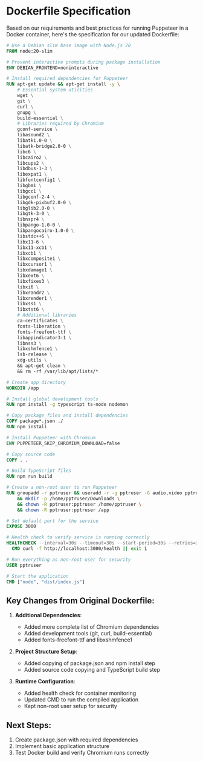 # Dockerfile Specification

Based on our requirements and best practices for running Puppeteer in a Docker container, here's the specification for our updated Dockerfile:

```dockerfile
# Use a Debian slim base image with Node.js 20
FROM node:20-slim

# Prevent interactive prompts during package installation
ENV DEBIAN_FRONTEND=noninteractive

# Install required dependencies for Puppeteer
RUN apt-get update && apt-get install -y \
    # Essential system utilities
    wget \
    git \
    curl \
    gnupg \
    build-essential \
    # Libraries required by Chromium
    gconf-service \
    libasound2 \
    libatk1.0-0 \
    libatk-bridge2.0-0 \
    libc6 \
    libcairo2 \
    libcups2 \
    libdbus-1-3 \
    libexpat1 \
    libfontconfig1 \
    libgbm1 \
    libgcc1 \
    libgconf-2-4 \
    libgdk-pixbuf2.0-0 \
    libglib2.0-0 \
    libgtk-3-0 \
    libnspr4 \
    libpango-1.0-0 \
    libpangocairo-1.0-0 \
    libstdc++6 \
    libx11-6 \
    libx11-xcb1 \
    libxcb1 \
    libxcomposite1 \
    libxcursor1 \
    libxdamage1 \
    libxext6 \
    libxfixes3 \
    libxi6 \
    libxrandr2 \
    libxrender1 \
    libxss1 \
    libxtst6 \
    # Additional libraries
    ca-certificates \
    fonts-liberation \
    fonts-freefont-ttf \
    libappindicator3-1 \
    libnss3 \
    libxshmfence1 \
    lsb-release \
    xdg-utils \
    && apt-get clean \
    && rm -rf /var/lib/apt/lists/*

# Create app directory
WORKDIR /app

# Install global development tools
RUN npm install -g typescript ts-node nodemon

# Copy package files and install dependencies
COPY package*.json ./
RUN npm install

# Install Puppeteer with Chromium
ENV PUPPETEER_SKIP_CHROMIUM_DOWNLOAD=false

# Copy source code
COPY . .

# Build TypeScript files
RUN npm run build

# Create a non-root user to run Puppeteer
RUN groupadd -r pptruser && useradd -r -g pptruser -G audio,video pptruser \
    && mkdir -p /home/pptruser/Downloads \
    && chown -R pptruser:pptruser /home/pptruser \
    && chown -R pptruser:pptruser /app

# Set default port for the service
EXPOSE 3000

# Health check to verify service is running correctly
HEALTHCHECK --interval=30s --timeout=30s --start-period=30s --retries=3 \
  CMD curl -f http://localhost:3000/health || exit 1

# Run everything as non-root user for security
USER pptruser

# Start the application
CMD ["node", "dist/index.js"]
```

## Key Changes from Original Dockerfile:

1. **Additional Dependencies**:
   - Added more complete list of Chromium dependencies
   - Added development tools (git, curl, build-essential)
   - Added fonts-freefont-ttf and libxshmfence1

2. **Project Structure Setup**:
   - Added copying of package.json and npm install step
   - Added source code copying and TypeScript build step

3. **Runtime Configuration**:
   - Added health check for container monitoring
   - Updated CMD to run the compiled application
   - Kept non-root user setup for security

## Next Steps:

1. Create package.json with required dependencies
2. Implement basic application structure
3. Test Docker build and verify Chromium runs correctly